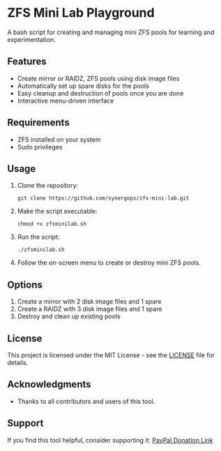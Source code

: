 # ZFS Mini Lab Playground

A bash script for creating and managing mini ZFS pools for learning and experimentation.

## Features

- Create mirror or RAIDZ, ZFS pools using disk image files
- Automatically set up spare disks for the pools
- Easy cleanup and destruction of pools once you are done
- Interactive menu-driven interface

## Requirements

- ZFS installed on your system
- Sudo privileges

## Usage

1. Clone the repository:
   ```
   git clone https://github.com/synergops/zfs-mini-lab.git
   ```

2. Make the script executable:
   ```
   chmod +x zfsminilab.sh
   ```

3. Run the script:
   ```
   ./zfsminilab.sh
   ```

4. Follow the on-screen menu to create or destroy mini ZFS pools.

## Options

1. Create a mirror with 2 disk image files and 1 spare
2. Create a RAIDZ with 3 disk image files and 1 spare
3. Destroy and clean up existing pools

## License

This project is licensed under the MIT License - see the [LICENSE](LICENSE) file for details.

## Acknowledgments

- Thanks to all contributors and users of this tool.

## Support

If you find this tool helpful, consider supporting it:
[PayPal Donation Link](https://www.paypal.me/cerebrux)